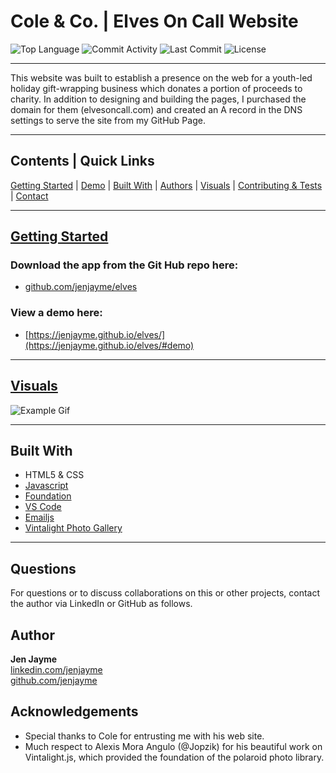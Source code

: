 # Cole & Co. | Elves On Call Website

![Top Language](https://img.shields.io/github/languages/top/jenjayme/lisas-pampered-paws)
![Commit Activity](https://img.shields.io/github/commit-activity/m/jenjayme/lisas-pampered-paws)
![Last Commit](https://img.shields.io/github/last-commit/jenjayme/lisas-pampered-paws)
![License](https://img.shields.io/github/license/jenjayme/lisas-pampered-paws)
<hr>

This website was built to establish a presence on the web for a youth-led holiday gift-wrapping business which donates a portion of proceeds to charity.  In addition to designing and building the pages, I purchased the domain for them  (elvesoncall.com) and created an A record in the DNS settings to serve the site from my GitHub Page.

<hr>

## Contents | Quick Links
[Getting Started](#start)     |     [Demo](#demo)     |     [Built With](#built)     |     [Authors](#author)     |     [Visuals](#visuals)     |     [Contributing & Tests](Contributing.md)     |     [Contact](#contact)

<hr>

## [Getting Started](#start)

### Download the app from the Git Hub repo here:
* [github.com/jenjayme/elves](https://github.com/jenjayme/elves)

### <a id="demo">View a demo here:</a> 
* [https://jenjayme.github.io/elves/](https://jenjayme.github.io/elves/#demo)
<hr>

## [Visuals](#visuals)


![Example Gif](./images/example.gif)

<hr>

## <a id="built">Built With</a>
* HTML5 & CSS
* [Javascript](https://www.javascript.com/)
* [Foundation](https://get.foundation/)
* [VS Code](https://code.visualstudio.com/)
* [Emailjs](https://www.emailjs.com/)
* [Vintalight Photo Gallery](https://codepen.io/Jopzik/pen/zZeqRz)

<hr>

## <a id="contact">Questions</a>
For questions or to discuss collaborations on this or other projects, contact the author via LinkedIn or GitHub as follows.

## <a id="author">Author</a>

**Jen Jayme**<br>
[linkedin.com/jenjayme](https://www.linkedin.com/in/jenjayme)<br>
[github.com/jenjayme](https://github.com/JenJayme)


## Acknowledgements
* Special thanks to Cole for entrusting me with his web site.
* Much respect to Alexis Mora Angulo (@Jopzik) for his beautiful work on Vintalight.js, which provided the foundation of the polaroid photo library.